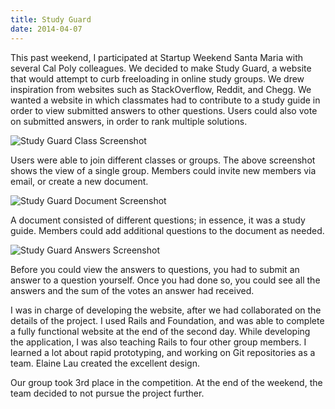```yaml
---
title: Study Guard
date: 2014-04-07
---
```


This past weekend, I participated at Startup Weekend Santa Maria with several Cal Poly colleagues. We decided to make Study Guard, a website that would attempt to curb freeloading in online study groups. We drew inspiration from websites such as StackOverflow, Reddit, and Chegg. We wanted a website in which classmates had to contribute to a study guide in order to view submitted answers to other questions. Users could also vote on submitted answers, in order to rank multiple solutions.

![Study Guard Class Screenshot](/images/posts/study_guard_class.png)

Users were able to join different classes or groups. The above screenshot shows the view of a single group. Members could invite new members via email, or create a new document.

![Study Guard Document Screenshot](/images/posts/study_guard_document.png)

A document consisted of different questions; in essence, it was a study guide. Members could add additional questions to the document as needed.

![Study Guard Answers Screenshot](/images/posts/study_guard_answers.png)

Before you could view the answers to questions, you had to submit an answer to a question yourself. Once you had done so, you could see all the answers and the sum of the votes an answer had received.

I was in charge of developing the website, after we had collaborated on the details of the project. I used Rails and Foundation, and was able to complete a fully functional website at the end of the second day. While developing the application, I was also teaching Rails to four other group members. I learned a lot about rapid prototyping, and working on Git repositories as a team. Elaine Lau created the excellent design.

Our group took 3rd place in the competition. At the end of the weekend, the team decided to not pursue the project further.
